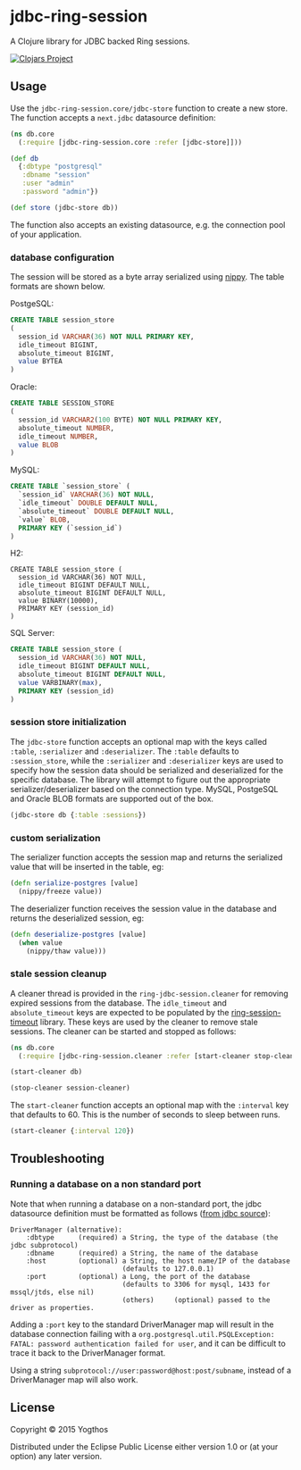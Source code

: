 # jdbc-ring-session

A Clojure library for JDBC backed Ring sessions.

[![Clojars Project](http://clojars.org/jdbc-ring-session/latest-version.svg)](http://clojars.org/jdbc-ring-session)

## Usage

Use the `jdbc-ring-session.core/jdbc-store` function to create a new store. The function accepts
a `next.jdbc` datasource definition:

```clojure
(ns db.core
  (:require [jdbc-ring-session.core :refer [jdbc-store]]))

(def db
  {:dbtype "postgresql"
   :dbname "session"
   :user "admin"
   :password "admin"})

(def store (jdbc-store db))
```

The function also accepts an existing datasource, e.g. the connection pool of your application.

### database configuration

The session will be stored as a byte array serialized using [nippy](https://github.com/ptaoussanis/nippy). The table formats are shown below.


PostgeSQL:

```sql
CREATE TABLE session_store
(
  session_id VARCHAR(36) NOT NULL PRIMARY KEY,
  idle_timeout BIGINT,
  absolute_timeout BIGINT,
  value BYTEA
)
```

Oracle:

```sql
CREATE TABLE SESSION_STORE
(
  session_id VARCHAR2(100 BYTE) NOT NULL PRIMARY KEY,
  absolute_timeout NUMBER,
  idle_timeout NUMBER,
  value BLOB
)
```

MySQL:

```sql
CREATE TABLE `session_store` (
  `session_id` VARCHAR(36) NOT NULL,
  `idle_timeout` DOUBLE DEFAULT NULL,
  `absolute_timeout` DOUBLE DEFAULT NULL,
  `value` BLOB,
  PRIMARY KEY (`session_id`)
)
```

H2:

```h2
CREATE TABLE session_store (
  session_id VARCHAR(36) NOT NULL,
  idle_timeout BIGINT DEFAULT NULL,
  absolute_timeout BIGINT DEFAULT NULL,
  value BINARY(10000),
  PRIMARY KEY (session_id)
)
```

SQL Server:

```sql
CREATE TABLE session_store (
  session_id VARCHAR(36) NOT NULL,
  idle_timeout BIGINT DEFAULT NULL,
  absolute_timeout BIGINT DEFAULT NULL,
  value VARBINARY(max),
  PRIMARY KEY (session_id)
)
``` 

### session store initialization

The `jdbc-store` function accepts an optional map with the keys called `:table`, `:serializer` and `:deserializer`. The `:table` defaults to `:session_store`, while the `:serializer` and `:deserializer` keys are used to specify how the session data should be serialized and deserialized for the specific database. The library will attempt to figure out the appropriate serializer/deserializer based on the connection type. MySQL, PostgeSQL and Oracle BLOB formats are supported out of the box.

```clojure
(jdbc-store db {:table :sessions})
```

### custom serialization

The serializer function accepts the session map and returns the serialized value that will be inserted
in the table, eg:

```clojure
(defn serialize-postgres [value]
  (nippy/freeze value))
```

The deserializer function receives the session value in the database and returns the deserialized session, eg:

```clojure
(defn deserialize-postgres [value]
  (when value
    (nippy/thaw value)))
```


### stale session cleanup

A cleaner thread is provided in the `ring-jdbc-session.cleaner` for removing expired sessions from the database. The `idle_timeout` and `absolute_timeout` keys are expected to be populated by the [ring-session-timeout](https://github.com/ring-clojure/ring-session-timeout) library. These keys are used by the cleaner to remove stale sessions. The cleaner can be started and stopped as follows:

```clojure
(ns db.core
  (:require [jdbc-ring-session.cleaner :refer [start-cleaner stop-cleaner]]))

(start-cleaner db)

(stop-cleaner session-cleaner)
```

The `start-cleaner` function accepts an optional map with the `:interval` key that defaults to 60. This is the number of seconds to sleep between runs.

```clojure
(start-cleaner {:interval 120})
```

## Troubleshooting

### Running a database on a non standard port

Note that when running a database on a non-standard port, the jdbc datasource definition must be formatted as follows ([from jdbc source](https://github.com/clojure/java.jdbc/blob/master/src/main/clojure/clojure/java/jdbc.clj#L195)):

```
DriverManager (alternative):
    :dbtype      (required) a String, the type of the database (the jdbc subprotocol)
    :dbname      (required) a String, the name of the database
    :host        (optional) a String, the host name/IP of the database
                            (defaults to 127.0.0.1)
    :port        (optional) a Long, the port of the database
                            (defaults to 3306 for mysql, 1433 for mssql/jtds, else nil)
                            (others)     (optional) passed to the driver as properties.
```

Adding a `:port` key to the standard DriverManager map will result in the database connection failing with a `org.postgresql.util.PSQLException: FATAL: password authentication failed for user`, and it can be difficult to trace it back to the DriverManager format.

Using a string `subprotocol://user:password@host:post/subname`, instead of a DriverManager map will also work.

## License

Copyright © 2015 Yogthos

Distributed under the Eclipse Public License either version 1.0 or (at
your option) any later version.
